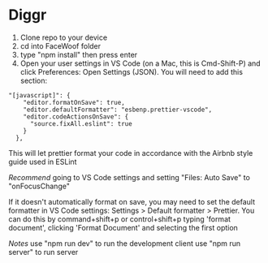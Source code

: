 # Diggr


1. Clone repo to your device
2. cd into FaceWoof folder
3. type "npm install" then press enter
4. Open your user settings in VS Code (on a Mac, this is Cmd-Shift-P) and click Preferences: Open Settings (JSON). You will need to add this section:

```
"[javascript]": {
    "editor.formatOnSave": true,
    "editor.defaultFormatter": "esbenp.prettier-vscode",
    "editor.codeActionsOnSave": {
      "source.fixAll.eslint": true
    }
  },
```

This will let prettier format your code in accordance with the Airbnb style guide used in ESLint

*Recommend* going to VS Code settings and setting "Files: Auto Save" to "onFocusChange"

If it doesn't automatically format on save, you may need to set the default formatter in VS Code settings: Settings > Default formatter > Prettier. You can do this by command+shift+p or control+shift+p typing 'format document', clicking 'Format Document' and selecting the first option

*Notes*
use "npm run dev" to run the development client
use "npm run server" to run server
